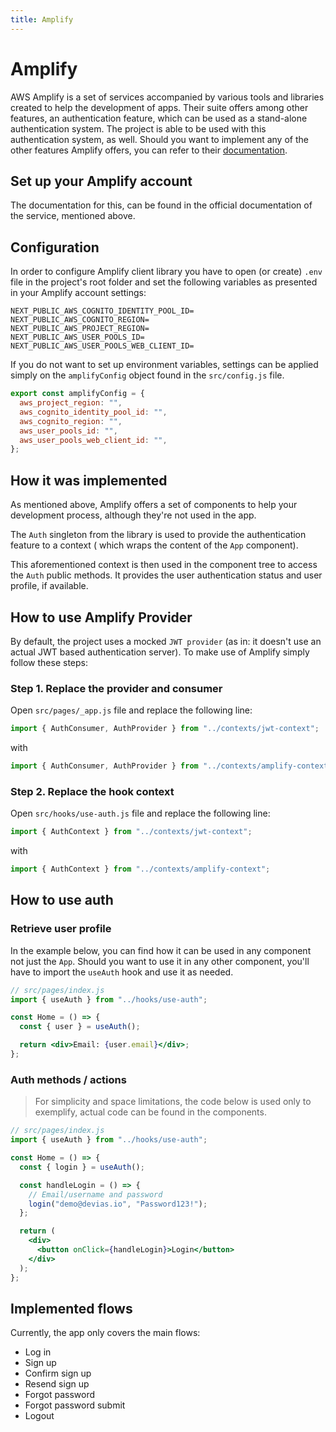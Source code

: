 ```yaml
---
title: Amplify
---
```


# Amplify

AWS Amplify is a set of services accompanied by various tools and libraries created to help the
development of apps. Their suite offers among other features, an authentication feature, which can
be used as a stand-alone authentication system. The project is able to be used with this
authentication system, as well. Should you want to implement any of the other features Amplify
offers, you can refer to their [documentation](https://docs.amplify.aws/).

## Set up your Amplify account

The documentation for this, can be found in the official documentation of the service, mentioned
above.

## Configuration

In order to configure Amplify client library you have to open (or create) `.env` file in the
project's root folder and set the following variables as presented in your Amplify account settings:

```shell
NEXT_PUBLIC_AWS_COGNITO_IDENTITY_POOL_ID=
NEXT_PUBLIC_AWS_COGNITO_REGION=
NEXT_PUBLIC_AWS_PROJECT_REGION=
NEXT_PUBLIC_AWS_USER_POOLS_ID=
NEXT_PUBLIC_AWS_USER_POOLS_WEB_CLIENT_ID=
```

If you do not want to set up environment variables, settings can be applied simply on
the `amplifyConfig` object found in the `src/config.js` file.

```js
export const amplifyConfig = {
  aws_project_region: "",
  aws_cognito_identity_pool_id: "",
  aws_cognito_region: "",
  aws_user_pools_id: "",
  aws_user_pools_web_client_id: "",
};
```

## How it was implemented

As mentioned above, Amplify offers a set of components to help your development process, although
they're not used in the app.

The `Auth` singleton from the library is used to provide the authentication feature to a context (
which wraps the content of the `App` component).

This aforementioned context is then used in the component tree to access the `Auth` public methods.
It provides the user authentication status and user profile, if available.

## How to use Amplify Provider

By default, the project uses a mocked `JWT provider` (as in: it doesn't use an actual JWT based
authentication server). To make use of Amplify simply follow these steps:

### Step 1. Replace the provider and consumer

Open `src/pages/_app.js` file and replace the following line:

```js
import { AuthConsumer, AuthProvider } from "../contexts/jwt-context";
```

with

```js
import { AuthConsumer, AuthProvider } from "../contexts/amplify-context";
```

### Step 2. Replace the hook context

Open `src/hooks/use-auth.js` file and replace the following line:

```js
import { AuthContext } from "../contexts/jwt-context";
```

with

```js
import { AuthContext } from "../contexts/amplify-context";
```

## How to use auth

### Retrieve user profile

In the example below, you can find how it can be used in any component not just the `App`. Should
you want to use it in any other component, you'll have to import the `useAuth` hook and use it as
needed.

```jsx
// src/pages/index.js
import { useAuth } from "../hooks/use-auth";

const Home = () => {
  const { user } = useAuth();

  return <div>Email: {user.email}</div>;
};
```

### Auth methods / actions

> For simplicity and space limitations, the code below is used only to exemplify, actual code can be found in the components.

```jsx
// src/pages/index.js
import { useAuth } from "../hooks/use-auth";

const Home = () => {
  const { login } = useAuth();

  const handleLogin = () => {
    // Email/username and password
    login("demo@devias.io", "Password123!");
  };

  return (
    <div>
      <button onClick={handleLogin}>Login</button>
    </div>
  );
};
```

## Implemented flows

Currently, the app only covers the main flows:

- Log in
- Sign up
- Confirm sign up
- Resend sign up
- Forgot password
- Forgot password submit
- Logout
